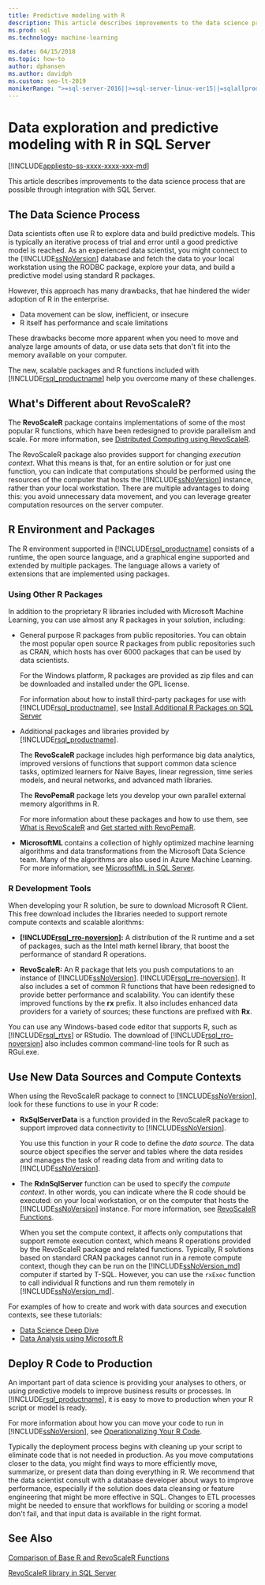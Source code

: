 ```yaml
---
title: Predictive modeling with R
description: This article describes improvements to the data science process that are possible through integration with SQL Server.
ms.prod: sql
ms.technology: machine-learning

ms.date: 04/15/2018  
ms.topic: how-to
author: dphansen
ms.author: davidph
ms.custom: seo-lt-2019
monikerRange: ">=sql-server-2016||>=sql-server-linux-ver15||=sqlallproducts-allversions"
---
```

# Data exploration and predictive modeling with R in SQL Server
[!INCLUDE[appliesto-ss-xxxx-xxxx-xxx-md](../../includes/appliesto-ss-xxxx-xxxx-xxx-md.md)]

This article describes improvements to the data science process that are possible through integration with SQL Server.

## The Data Science Process

Data scientists often use R to explore data and build predictive models. This is typically an iterative process of trial and error until a good predictive model is reached. As an experienced data scientist, you  might connect to the [!INCLUDE[ssNoVersion](../../includes/ssnoversion-md.md)] database and fetch the data to your local workstation using the RODBC package, explore your data, and build a predictive model using standard R packages.

However, this approach has many drawbacks, that hae hindered the wider adoption of R in the enterprise. 

+ Data movement can be slow, inefficient, or insecure
+ R itself has performance and scale limitations

These drawbacks become more apparent when you need to move and analyze large amounts of data, or use data sets that don't fit into the memory available on your computer.

The new, scalable packages and R functions included with [!INCLUDE[rsql_productname](../../includes/rsql-productname-md.md)] help you overcome many of these challenges. 

## What's Different about RevoScaleR?

The **RevoScaleR** package contains implementations of some of the most popular R functions, which have been redesigned to provide parallelism and scale. For more information, see [Distributed Computing using RevoScaleR](https://docs.microsoft.com/machine-learning-server/r/how-to-revoscaler-distributed-computing).

The RevoScaleR package also provides support for changing *execution context*. What this means is that, for an entire solution or for just one function, you can indicate that computations should be performed using the resources of the computer that hosts the [!INCLUDE[ssNoVersion](../../includes/ssnoversion-md.md)] instance, rather than your local workstation. There are multiple advantages to doing this: you avoid unnecessary data movement, and you can leverage greater computation resources on the server computer.

## R Environment and Packages

The R environment supported in [!INCLUDE[rsql_productname](../../includes/rsql-productname-md.md)] consists of a runtime, the open source language, and a graphical engine supported and extended by multiple packages. The language allows a variety of extensions that are implemented using packages.  

### Using Other R Packages

In addition to the proprietary R libraries included with Microsoft Machine Learning, you can use almost any R packages in your solution, including:

+ General purpose R packages from public repositories. You can obtain the most popular open source R packages from public repositories such as CRAN, which hosts has over 6000 packages that can be used by data scientists.
  
  For the Windows platform, R packages are provided as zip files and can be downloaded and installed under the GPL license.  
  
  For information about how to install third-party packages for use with [!INCLUDE[rsql_productname](../../includes/rsql-productname-md.md)], see [Install Additional R Packages on SQL Server](../../machine-learning/package-management/install-additional-r-packages-on-sql-server.md)  
  
+ Additional packages and libraries provided by [!INCLUDE[rsql_productname](../../includes/rsql-productname-md.md)].
  
     The **RevoScaleR** package includes high performance big data analytics, improved versions of functions that support common data science tasks, optimized learners for Naive Bayes, linear regression, time series models, and neural networks, and advanced math libraries.  
  
     The **RevoPemaR** package lets you develop your own parallel external memory algorithms in R.  
  
     For more information about these packages and how to use them, see [What is RevoScaleR](https://docs.microsoft.com/machine-learning-server/r/concept-what-is-revoscaler) and [Get started with RevoPemaR](https://docs.microsoft.com/machine-learning-server/r/how-to-developer-pemar). 

+ **MicrosoftML** contains a collection of highly optimized machine learning algorithms and data transformations from the Microsoft Data Science team. Many of the algorithms are also used in Azure Machine Learning. For more information, see [MicrosoftML in SQL Server](ref-r-microsoftml.md).

### R Development Tools

When developing your R solution, be sure to download Microsoft R Client. This free download includes the libraries needed to support remote compute contexts and scalable alorithms:

+ **[!INCLUDE[rsql_rro-noversion](../../includes/rsql-rro-noversion-md.md)]:** A distribution of the R runtime and a set of packages, such as the Intel math kernel library, that boost the performance of standard R operations.  
  
+ **RevoScaleR:** An R package that lets you push computations to an instance of [!INCLUDE[ssNoVersion](../../includes/ssnoversion-md.md)]. [!INCLUDE[rsql_rre-noversion](../../includes/rsql-rre-noversion-md.md)]. It also includes a set of common R functions that have been redesigned to provide better performance and scalability. You can identify these improved functions  by the **rx** prefix. It also includes enhanced data providers for a variety of sources; these functions are prefixed with **Rx**.

You can use any Windows-based code editor that supports R, such as [!INCLUDE[rsql_rtvs](../../includes/rsql-rtvs-md.md)] or RStudio. The download of [!INCLUDE[rsql_rro-noversion](../../includes/rsql-rro-noversion-md.md)] also includes common command-line tools for R such as RGui.exe.

## Use New Data Sources and Compute Contexts

When using the RevoScaleR package to connect to [!INCLUDE[ssNoVersion](../../includes/ssnoversion-md.md)], look for these functions to use in your R code:

+ **RxSqlServerData** is a function provided in the RevoScaleR package to support improved data connectivity to [!INCLUDE[ssNoVersion](../../includes/ssnoversion-md.md)].
  
     You use this function in your R code to define the *data source*. The data source object specifies the server and tables where the data resides and manages the task of  reading data from and writing data to [!INCLUDE[ssNoVersion](../../includes/ssnoversion-md.md)].
  
-   The **RxInSqlServer** function can be used to specify the *compute context*.  In other words, you can indicate where the R code should be executed: on your local workstation, or on the computer that hosts the [!INCLUDE[ssNoVersion](../../includes/ssnoversion-md.md)] instance.  For more information, see [RevoScaleR Functions](https://docs.microsoft.com/machine-learning-server/r-reference/revoscaler/revoscaler).
  
     When you set the compute context, it affects only computations that support remote execution context, which means R operations provided by the RevoScaleR package and related functions. Typically, R solutions based on standard CRAN packages cannot run in a remote compute context, though they can be run on the [!INCLUDE[ssNoVersion_md](../../includes/ssnoversion-md.md)] computer if started by T-SQL. However, you can use the `rxExec` function to call individual R functions and run them remotely in [!INCLUDE[ssNoVersion_md](../../includes/ssnoversion-md.md)].

For examples of how to create and work with data sources and execution contexts,  see these tutorials:

+ [Data Science Deep Dive](../../machine-learning/tutorials/deepdive-data-science-deep-dive-using-the-revoscaler-packages.md)  
+  [Data Analysis using Microsoft R](https://docs.microsoft.com/machine-learning-server/r/how-to-introduction)

## Deploy R Code to Production

An important part of data science is providing your analyses to others, or using predictive models to improve business results or processes. In [!INCLUDE[rsql_productname](../../includes/rsql-productname-md.md)], it is easy to move to production when your R script or model is ready.

For more information about how you can move your code to run in [!INCLUDE[ssNoVersion](../../includes/ssnoversion-md.md)], see [Operationalizing Your R Code](../../machine-learning/r/operationalizing-your-r-code.md).

Typically the deployment process begins with cleaning up your script to eliminate code that is not needed in production. As you move computations closer to the data, you might find ways to  more efficiently move, summarize, or present data than doing everything in R.  We recommend that the data scientist consult with a database developer about ways to improve performance, especially if the solution does data cleansing or feature engineering that might be more effective in SQL. Changes to ETL processes might be needed to ensure that workflows for building or scoring a model don't fail, and that input data is available in the right format.

## See Also

[Comparison of Base R and RevoScaleR Functions](https://docs.microsoft.com/machine-learning-server/r-reference/revoscaler/revoscaler-compared-to-base-r)

[RevoScaleR library in SQL Server](ref-r-revoscaler.md)
